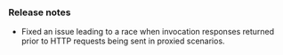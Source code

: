 ### Release notes

<!-- Please add your release notes in the following format:
- My change description (#PR)
-->
- Fixed an issue leading to a race when invocation responses returned prior to HTTP requests being sent in proxied scenarios.